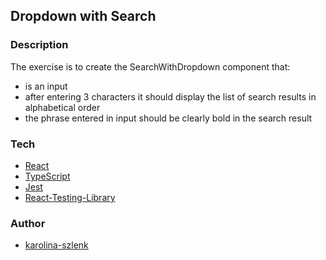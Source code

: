 ## Dropdown with Search

### Description
The exercise is to create the SearchWithDropdown component that:
* is an input
* after entering 3 characters it should display the list of search results in alphabetical order
* the phrase entered in input should be clearly bold in the search result
	
### Tech
* [React](https://github.com/facebook/react)
* [TypeScript](https://github.com/microsoft/TypeScript)
* [Jest](https://github.com/facebook/jest)
* [React-Testing-Library](https://github.com/testing-library/react-testing-library)

### Author
* [karolina-szlenk](https://github.com/karolina-szlenk)  